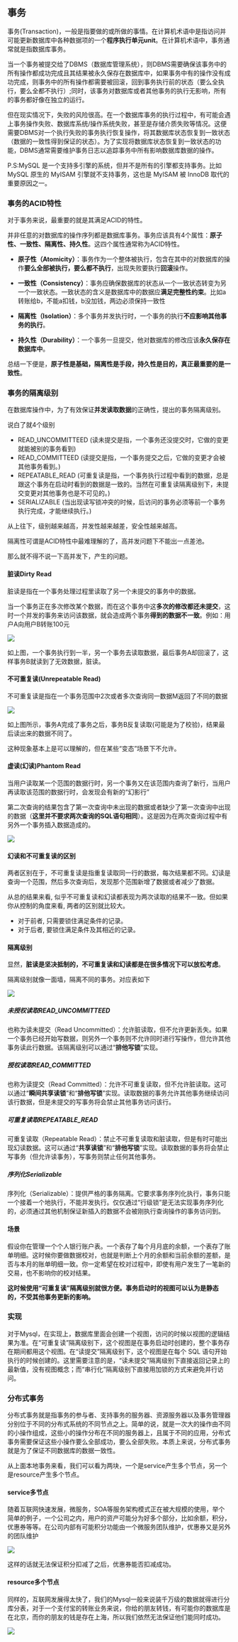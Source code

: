 ## 事务
事务(Transaction)，一般是指要做的或所做的事情。在计算机术语中是指访问并可能更新数据库中各种数据项的一个**程序执行单元unit**。在计算机术语中，事务通常就是指数据库事务。

当一个事务被提交给了DBMS（数据库管理系统），则DBMS需要确保该事务中的所有操作都成功完成且其结果被永久保存在数据库中，如果事务中有的操作没有成功完成，则事务中的所有操作都需要被回滚，回到事务执行前的状态（要么全执行，要么全都不执行）;同时，该事务对数据库或者其他事务的执行无影响，所有的事务都好像在独立的运行。

但在现实情况下，失败的风险很高。在一个数据库事务的执行过程中，有可能会遇上事务操作失败、数据库系统/操作系统失败，甚至是存储介质失败等情况。这便需要DBMS对一个执行失败的事务执行恢复操作，将其数据库状态恢复到一致状态（数据的一致性得到保证的状态）。为了实现将数据库状态恢复到一致状态的功能，DBMS通常需要维护事务日志以追踪事务中所有影响数据库数据的操作。

P.S:MySQL 是一个支持多引擎的系统，但并不是所有的引擎都支持事务。比如 MySQL 原生的 MyISAM 引擎就不支持事务，这也是 MyISAM 被 InnoDB 取代的重要原因之一。

### 事务的ACID特性
对于事务来说，最重要的就是其满足ACID的特性。

并非任意的对数据库的操作序列都是数据库事务。事务应该具有4个属性：**原子性、一致性、隔离性、持久性**。这四个属性通常称为ACID特性。

 - **原子性（Atomicity）**：事务作为一个整体被执行，包含在其中的对数据库的操作**要么全部被执行，要么都不执行**，出现失败要执行**回滚**操作。

 - **一致性（Consistency）**：事务应确保数据库的状态从一个一致状态转变为另一个一致状态。一致状态的含义是数据库中的数据应**满足完整性约束**。比如a转账给b，不能a扣钱，b没加钱，两边必须保持一致性

 - **隔离性（Isolation）**：多个事务并发执行时，一个事务的执行**不应影响其他事务的执行**。

 - **持久性（Durability）**：一个事务一旦提交，他对数据库的修改应该**永久保存在数据库中**。


总结一下便是，**原子性是基础，隔离性是手段，持久性是目的，真正最重要的是一致性**。


### 事务的隔离级别
在数据库操作中，为了有效保证**并发读取数据**的正确性，提出的事务隔离级别。

说白了就4个级别

 - READ_UNCOMMITTEED (读未提交是指，一个事务还没提交时，它做的变更就能被别的事务看到)
 - READ_COMMITTEED (读提交是指，一个事务提交之后，它做的变更才会被其他事务看到。)
 - REPEATABLE_READ (可重复读是指，一个事务执行过程中看到的数据，总是跟这个事务在启动时看到的数据是一致的。当然在可重复读隔离级别下，未提交变更对其他事务也是不可见的。)
 - SERIALIZABLE (当出现读写锁冲突的时候，后访问的事务必须等前一个事务执行完成，才能继续执行。)

从上往下，级别越来越高，并发性越来越差，安全性越来越高。

隔离性可谓是ACID特性中最难理解的了，高并发问题下不能出一点差池。

那么就不得不说一下高并发下，产生的问题。

#### 脏读Dirty Read
脏读是指在一个事务处理过程里读取了另一个未提交的事务中的数据。

当一个事务正在多次修改某个数据，而在这个事务中这**多次的修改都还未提交**，这时一个并发的事务来访问该数据，就会造成两个事务**得到的数据不一致**。例如：用户A向用户B转账100元

![](image/transaction0.jpg)

如上图，一个事务执行到一半，另一个事务去读取数据，最后事务A却回滚了，这样事务B就读到了无效数据，脏读。

#### 不可重复读(Unrepeatable Read)
不可重复读是指在一个事务范围中2次或者多次查询同一数据M返回了不同的数据

![](image/transaction1.jpg)

如上图所示，事务A完成了事务之后，事务B反复读取(可能是为了校验)，结果最后读出来的数据不同了。

这种现象基本上是可以理解的，但在某些“变态”场景下不允许。

#### 虚读(幻读)Phantom Read
当用户读取某一个范围的数据行时，另一个事务又在该范围内查询了新行，当用户再读取该范围的数据行时，会发现会有新的“幻影行”

第二次查询的结果包含了第一次查询中未出现的数据或者缺少了第一次查询中出现的数据（**这里并不要求两次查询的SQL语句相同**）。这是因为在两次查询过程中有另外一个事务插入数据造成的。

![](image/transaction2.jpg)

#### 幻读和不可重复读的区别
两者区别在于，不可重复读是指重复读取同一行的数据，每次结果都不同。幻读是查询一个范围，然后多次查询后，发现那个范围新增了数据或者减少了数据。

从总的结果来看, 似乎不可重复读和幻读都表现为两次读取的结果不一致。但如果你从控制的角度来看, 两者的区别就比较大。

 - 对于前者, 只需要锁住满足条件的记录。
 - 对于后者, 要锁住满足条件及其相近的记录。

#### 隔离级别
显然，**脏读是坚决抵制的，不可重复读和幻读都是在很多情况下可以放松考虑**。

隔离级别就像一面墙，隔离不同的事务。对应表如下

![](image/transaction3.jpg)

##### 未授权读取READ_UNCOMMITTEED
也称为读未提交（Read Uncommitted）：允许脏读取，但不允许更新丢失。如果一个事务已经开始写数据，则另外一个事务则不允许同时进行写操作，但允许其他事务读此行数据。该隔离级别可以通过“**排他写锁**”实现。

##### 授权读取READ_COMMITTED
也称为读提交（Read Committed）：允许不可重复读取，但不允许脏读取。这可以通过“**瞬间共享读锁**”和“**排他写锁**”实现。读取数据的事务允许其他事务继续访问该行数据，但是未提交的写事务将会禁止其他事务访问该行。

##### 可重复读取REPEATABLE_READ
可重复读取（Repeatable Read）：禁止不可重复读取和脏读取，但是有时可能出现幻读数据。这可以通过“**共享读锁**”和“**排他写锁**”实现。读取数据的事务将会禁止写事务（但允许读事务），写事务则禁止任何其他事务。

##### 序列化Serializable
序列化（Serializable）：提供严格的事务隔离。它要求事务序列化执行，事务只能一个接着一个地执行，不能并发执行。仅仅通过“行级锁”是无法实现事务序列化的，必须通过其他机制保证新插入的数据不会被刚执行查询操作的事务访问到。

#### 场景
假设你在管理一个个人银行账户表。一个表存了每个月月底的余额，一个表存了账单明细。这时候你要做数据校对，也就是判断上个月的余额和当前余额的差额，是否与本月的账单明细一致。你一定希望在校对过程中，即使有用户发生了一笔新的交易，也不影响你的校对结果。

**这时候使用“可重复读”隔离级别就很方便。事务启动时的视图可以认为是静态的，不受其他事务更新的影响。**

### 实现
对于Mysql，在实现上，数据库里面会创建一个视图，访问的时候以视图的逻辑结果为准。在“可重复读”隔离级别下，这个视图是在事务启动时创建的，整个事务存在期间都用这个视图。在“读提交”隔离级别下，这个视图是在每个 SQL 语句开始执行的时候创建的。这里需要注意的是，“读未提交”隔离级别下直接返回记录上的最新值，没有视图概念；而“串行化”隔离级别下直接用加锁的方式来避免并行访问。

### 分布式事务
分布式事务就是指事务的参与者、支持事务的服务器、资源服务器以及事务管理器分别位于不同的分布式系统的不同节点之上。简单的说，就是一次大的操作由不同的小操作组成，这些小的操作分布在不同的服务器上，且属于不同的应用，分布式事务需要保证这些小操作要么全部成功，要么全部失败。本质上来说，分布式事务就是为了保证不同数据库的数据一致性。

从上面本地事务来看，我们可以看为两块，一个是service产生多个节点，另一个是resource产生多个节点。

#### service多节点
随着互联网快速发展，微服务，SOA等服务架构模式正在被大规模的使用，举个简单的例子，一个公司之内，用户的资产可能分为好多个部分，比如余额，积分，优惠券等等。在公司内部有可能积分功能由一个微服务团队维护，优惠券又是另外的团队维护

![](image/transaction4.jpg)

这样的话就无法保证积分扣减了之后，优惠券能否扣减成功。

#### resource多个节点
同样的，互联网发展得太快了，我们的Mysql一般来说装千万级的数据就得进行分库分表，对于一个支付宝的转账业务来说，你给的朋友转钱，有可能你的数据库是在北京，而你的朋友的钱是存在上海，所以我们依然无法保证他们能同时成功。

![](image/transaction5.jpg)

